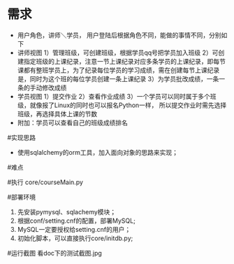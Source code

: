# 需求
- 用户角色，讲师＼学员， 用户登陆后根据角色不同，能做的事情不同，分别如下
- 讲师视图
1）管理班级，可创建班级，根据学员qq号把学员加入班级
2）可创建指定班级的上课纪录，注意一节上课纪录对应多条学员的上课纪录，即每节课都有整班学员上，为了纪录每位学员的学习成绩，需在创建每节上课纪录是，同时为这个班的每位学员创建一条上课纪录
3）为学员批改成绩，一条一条的手动修改成绩
- 学员视图
1）提交作业
2）查看作业成绩
3）一个学员可以同时属于多个班级，就像报了Linux的同时也可以报名Python一样， 所以提交作业时需先选择班级，再选择具体上课的节数
- 附加：学员可以查看自己的班级成绩排名

#实现思路
- 使用sqlalchemy的orm工具，加入面向对象的思路来实现；

#难点


#执行
core/courseMain.py

#部署环境
1. 先安装pymysql、sqlachemy模块；
2. 根据conf/setting.cnf的配置，部署MySQL;
3. MySQL一定要授权给setting.cnf的用户；
4. 初始化脚本，可以直接执行core/initdb.py;


#运行截图
看doc下的测试截图.jpg





